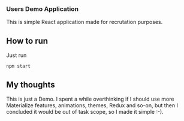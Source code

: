### Users Demo Application

This is simple React application made for recrutation purposes.

## How to run

Just run
```
npm start
```

## My thoughts

This is just a Demo. I spent a while overthinking if I should use more Materialize features, animations, themes, Redux and so-on, but then I concluded it would be out of task scope, so I made it simple :-).
